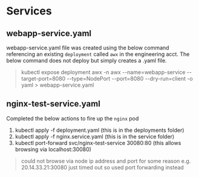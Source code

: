 # Services

## webapp-service.yaml

webapp-service.yaml file was created using the below command referencing an existing `deployment` called `awx` in the engineering acct. The below command does not deploy but simply creates a .yaml file.

> kubectl expose deployment awx -n awx --name=webapp-service --target-port=8080 --type=NodePort --port=8080 --dry-run=client -o yaml > webapp-service.yaml

## nginx-test-service.yaml

Completed the below actions to fire up the `nginx` pod

1. kubectl apply -f deployment.yaml (this is in the deployments folder)
2. kubectl apply -f nginx.service.yaml (this is in the service folder)
3. kubectl port-forward svc/nginx-test-service 30080:80 (this allows browsing via localhost:30080)

> could not browse via node ip address and port for some reason e.g. 20.14.33.21:30080 just timed out so used port forwarding instead
